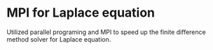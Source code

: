 # MPI for Laplace equation

Utilized parallel programing and MPI to speed up the finite difference method solver for Laplace equation.
